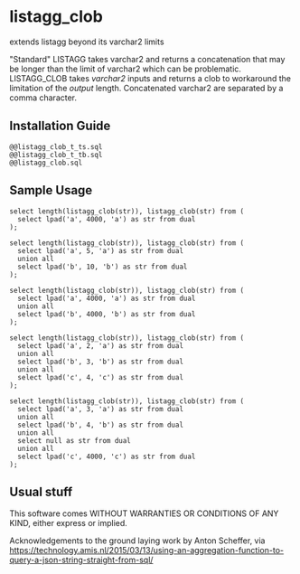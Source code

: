 # listagg_clob
extends listagg beyond its varchar2 limits

"Standard" LISTAGG takes varchar2 and returns a concatenation that may be longer than the limit of varchar2 which can be problematic.  LISTAGG_CLOB takes *varchar2* inputs and returns a clob to workaround the limitation of the *output* length. Concatenated varchar2 are separated by a comma character.


## Installation Guide

```console
@@listagg_clob_t_ts.sql
@@listagg_clob_t_tb.sql
@@listagg_clob.sql
```

## Sample Usage

```console
select length(listagg_clob(str)), listagg_clob(str) from (
  select lpad('a', 4000, 'a') as str from dual
);

select length(listagg_clob(str)), listagg_clob(str) from (
  select lpad('a', 5, 'a') as str from dual
  union all
  select lpad('b', 10, 'b') as str from dual
);

select length(listagg_clob(str)), listagg_clob(str) from (
  select lpad('a', 4000, 'a') as str from dual
  union all
  select lpad('b', 4000, 'b') as str from dual
);

select length(listagg_clob(str)), listagg_clob(str) from (
  select lpad('a', 2, 'a') as str from dual
  union all
  select lpad('b', 3, 'b') as str from dual
  union all
  select lpad('c', 4, 'c') as str from dual
);

select length(listagg_clob(str)), listagg_clob(str) from (
  select lpad('a', 3, 'a') as str from dual
  union all
  select lpad('b', 4, 'b') as str from dual
  union all
  select null as str from dual
  union all
  select lpad('c', 4000, 'c') as str from dual
);
```

## Usual stuff

This software comes WITHOUT WARRANTIES OR CONDITIONS OF ANY KIND, either express or implied.

Acknowledgements to the ground laying work by Anton Scheffer, via
https://technology.amis.nl/2015/03/13/using-an-aggregation-function-to-query-a-json-string-straight-from-sql/
